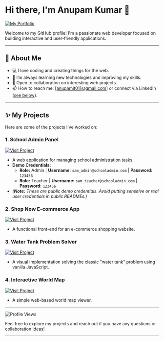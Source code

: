 # Hi there, I'm Anupam Kumar 👋

[![My Portfolio](https://img.shields.io/badge/Portfolio-Visit%20Now-brightgreen?style=for-the-badge&logo=google-chrome)](https://portfolio-anupamit.web.app/)

Welcome to my GitHub profile! I'm a passionate web developer focused on building interactive and user-friendly applications.

---

## 🚀 About Me

* 💻 I love coding and creating things for the web.
* 🌱 I’m always learning new technologies and improving my skills.
* 🤝 Open to collaboration on interesting web projects.
* 📫 How to reach me: [anupamit011@gmail.com] or connect via LinkedIn ([see below](https://www.linkedin.com/in/anupamit/)).

---

## ✨ My Projects

Here are some of the projects I've worked on:

### 1. School Admin Panel
   [![Visit Project](https://img.shields.io/badge/Live%20Demo-blue?style=flat-square)](https://schooladmin-delta.vercel.app/auth/login)
   * A web application for managing school administration tasks.
   * **Demo Credentials:**
        * **Role:** Admin | **Username:** `sam_admin@schooladmin.com` | **Password:** `123456`
        * **Role:** Teacher | **Username:** `sam_teacher@schooladmin.com` | **Password:** `123456`
   * *(**Note:** These are public demo credentials. Avoid putting sensitive or real user credentials in public READMEs.)*

### 2. Shop Now E-commerce App
   [![Visit Project](https://img.shields.io/badge/Live%20Demo-blue?style=flat-square)](https://shopnow-shopping-wala-web.vercel.app/home)
   * A functional front-end for an e-commerce shopping website.

### 3. Water Tank Problem Solver
   [![Visit Project](https://img.shields.io/badge/Live%20Demo-blue?style=flat-square)](https://anupamit.github.io/water-tank-problem-vanilla-js/)
   * A visual implementation solving the classic "water tank" problem using vanilla JavaScript.

### 4. Interactive World Map
   [![Visit Project](https://img.shields.io/badge/Live%20Demo-blue?style=flat-square)](https://anupamit.github.io/worldmap/)
   * A simple web-based world map viewer.

---

![Profile Views](https://komarev.com/ghpvc/?username=Anupamit)

Feel free to explore my projects and reach out if you have any questions or collaboration ideas!

---
